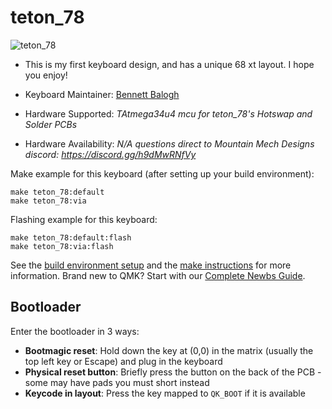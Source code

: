 # teton_78

![teton_78](https://imgur.com/IwQgOy3.jpg)

* This is my first keyboard design, and has a unique 68 xt layout. I hope you enjoy! 

* Keyboard Maintainer: [Bennett Balogh](https://github.com/AwesomeBalogh)
* Hardware Supported: *TAtmega34u4 mcu for teton_78's Hotswap and Solder PCBs*
* Hardware Availability: *N/A questions direct to Mountain Mech Designs discord: https://discord.gg/h9dMwRNfVy*

Make example for this keyboard (after setting up your build environment):

    make teton_78:default
    make teton_78:via

Flashing example for this keyboard:

    make teton_78:default:flash
    make teton_78:via:flash

See the [build environment setup](https://docs.qmk.fm/#/getting_started_build_tools) and the [make instructions](https://docs.qmk.fm/#/getting_started_make_guide) for more information. Brand new to QMK? Start with our [Complete Newbs Guide](https://docs.qmk.fm/#/newbs).

## Bootloader

Enter the bootloader in 3 ways:

* **Bootmagic reset**: Hold down the key at (0,0) in the matrix (usually the top left key or Escape) and plug in the keyboard
* **Physical reset button**: Briefly press the button on the back of the PCB - some may have pads you must short instead
* **Keycode in layout**: Press the key mapped to `QK_BOOT` if it is available
